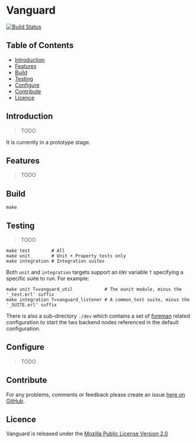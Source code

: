 Vanguard
========

[![Build Status](https://secure.travis-ci.org/brendanhay/vanguard.png)](http://travis-ci.org/brendanhay/vanguard)

Table of Contents
-----------------

* [Introduction](#introduction)
* [Features](#features)
* [Build](#build)
* [Testing](#testing)
* [Configure](#configure)
* [Contribute](#contribute)
* [Licence](#licence)


<a name="introduction" />

Introduction
------------

> TODO

It is currently in a prototype stage.


<a name="features" />

Features
--------

> TODO


<a name="build" />

Build
-----

```shell
make
```


<a name="testing" />

Testing
-------

> TODO

```shell
make test        # All
make unit        # Unit + Property tests only
make integration # Integration suites
```

Both `unit` and `integration` targets support an `ENV` variable `T` specifying a specific suite to run. For example:

```shell
make unit T=vanguard_util            # The eunit module, minus the '_test.erl' suffix
make integration T=vanguard_listener # A common_test suite, minus the '_SUITE.erl' suffix
```

There is also a sub-directory `./dev` which contains a set of [foreman](github.com/ddollar/foreman) related configuration to start the two backend nodes
referenced in the default configuration.


<a name="configure" />

Configure
---------

> TODO


<a name="contribute" />

Contribute
----------

For any problems, comments or feedback please create an issue [here on GitHub](github.com/brendanhay/vanguard/issues).


<a name="licence" />

Licence
-------

Vanguard is released under the [Mozilla Public License Version 2.0](http://www.mozilla.org/MPL/)
